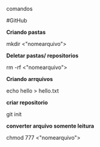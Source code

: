 comandos

#GitHub

**Criando pastas**

mkdir <"nomearquivo">

**Deletar pastas/ repositorios**

rm -rf <"nomearquivo">

**Criando arrquivos**

echo hello > hello.txt

**criar repositorio**

git init

**converter arquivo somente leitura**

chmod 777 <"nomearquivo">